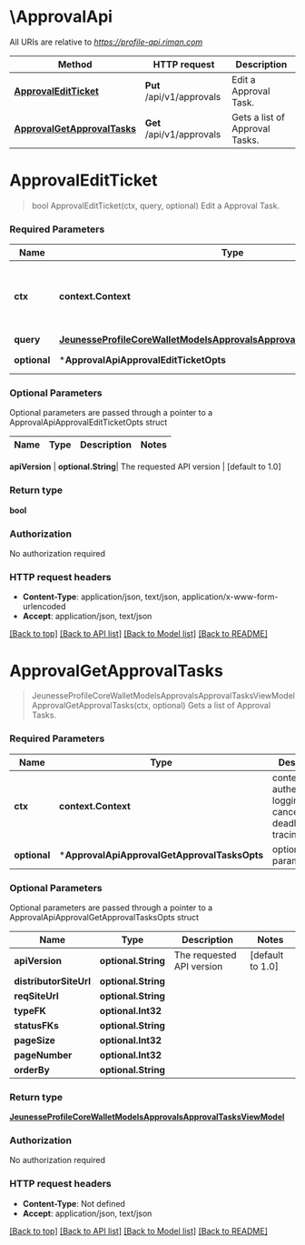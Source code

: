 # \ApprovalApi

All URIs are relative to *https://profile-api.riman.com*

Method | HTTP request | Description
------------- | ------------- | -------------
[**ApprovalEditTicket**](ApprovalApi.md#ApprovalEditTicket) | **Put** /api/v1/approvals | Edit a Approval Task.
[**ApprovalGetApprovalTasks**](ApprovalApi.md#ApprovalGetApprovalTasks) | **Get** /api/v1/approvals | Gets a list of Approval Tasks.


# **ApprovalEditTicket**
> bool ApprovalEditTicket(ctx, query, optional)
Edit a Approval Task.

### Required Parameters

Name | Type | Description  | Notes
------------- | ------------- | ------------- | -------------
 **ctx** | **context.Context** | context for authentication, logging, cancellation, deadlines, tracing, etc.
  **query** | [**JeunesseProfileCoreWalletModelsApprovalsApprovalTaskUpdateQueryModel**](JeunesseProfileCoreWalletModelsApprovalsApprovalTaskUpdateQueryModel.md)|  | 
 **optional** | ***ApprovalApiApprovalEditTicketOpts** | optional parameters | nil if no parameters

### Optional Parameters
Optional parameters are passed through a pointer to a ApprovalApiApprovalEditTicketOpts struct

Name | Type | Description  | Notes
------------- | ------------- | ------------- | -------------

 **apiVersion** | **optional.String**| The requested API version | [default to 1.0]

### Return type

**bool**

### Authorization

No authorization required

### HTTP request headers

 - **Content-Type**: application/json, text/json, application/x-www-form-urlencoded
 - **Accept**: application/json, text/json

[[Back to top]](#) [[Back to API list]](../README.md#documentation-for-api-endpoints) [[Back to Model list]](../README.md#documentation-for-models) [[Back to README]](../README.md)

# **ApprovalGetApprovalTasks**
> JeunesseProfileCoreWalletModelsApprovalsApprovalTasksViewModel ApprovalGetApprovalTasks(ctx, optional)
Gets a list of Approval Tasks.

### Required Parameters

Name | Type | Description  | Notes
------------- | ------------- | ------------- | -------------
 **ctx** | **context.Context** | context for authentication, logging, cancellation, deadlines, tracing, etc.
 **optional** | ***ApprovalApiApprovalGetApprovalTasksOpts** | optional parameters | nil if no parameters

### Optional Parameters
Optional parameters are passed through a pointer to a ApprovalApiApprovalGetApprovalTasksOpts struct

Name | Type | Description  | Notes
------------- | ------------- | ------------- | -------------
 **apiVersion** | **optional.String**| The requested API version | [default to 1.0]
 **distributorSiteUrl** | **optional.String**|  | 
 **reqSiteUrl** | **optional.String**|  | 
 **typeFK** | **optional.Int32**|  | 
 **statusFKs** | **optional.String**|  | 
 **pageSize** | **optional.Int32**|  | 
 **pageNumber** | **optional.Int32**|  | 
 **orderBy** | **optional.String**|  | 

### Return type

[**JeunesseProfileCoreWalletModelsApprovalsApprovalTasksViewModel**](Jeunesse.Profile.Core.Wallet.Models.Approvals.ApprovalTasksViewModel.md)

### Authorization

No authorization required

### HTTP request headers

 - **Content-Type**: Not defined
 - **Accept**: application/json, text/json

[[Back to top]](#) [[Back to API list]](../README.md#documentation-for-api-endpoints) [[Back to Model list]](../README.md#documentation-for-models) [[Back to README]](../README.md)

